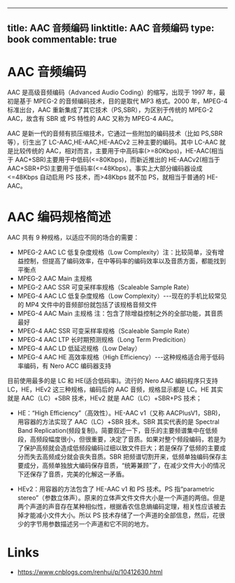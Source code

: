 
---
title: AAC 音频编码
linktitle: AAC 音频编码
type: book
commentable: true
---

# AAC 音频编码

AAC 是高级音频编码（Advanced Audio Coding）的缩写，出现于 1997 年，最初是基于 MPEG-2 的音频编码技术，目的是取代 MP3 格式。2000 年，MPEG-4 标准出台，AAC 重新集成了其它技术（PS,SBR），为区别于传统的 MPEG-2 AAC，故含有 SBR 或 PS 特性的 AAC 又称为 MPEG-4 AAC。

AAC 是新一代的音频有损压缩技术，它通过一些附加的编码技术（比如 PS,SBR 等），衍生出了 LC-AAC,HE-AAC,HE-AACv2 三种主要的编码。其中 LC-AAC 就是比较传统的 AAC，相对而言，主要用于中高码率(>=80Kbps)，HE-AAC(相当于 AAC+SBR)主要用于中低码(<=80Kbps)，而新近推出的 HE-AACv2(相当于 AAC+SBR+PS)主要用于低码率(<=48Kbps）。事实上大部分编码器设成<=48Kbps 自动启用 PS 技术，而>48Kbps 就不加 PS，就相当于普通的 HE-AAC。

# AAC 编码规格简述

AAC 共有 9 种规格，以适应不同的场合的需要：

- MPEG-2 AAC LC 低复杂度规格（Low Complexity）注：比较简单，没有增益控制，但提高了编码效率，在中等码率的编码效率以及音质方面，都能找到平衡点
- MPEG-2 AAC Main 主规格
- MPEG-2 AAC SSR 可变采样率规格（Scaleable Sample Rate）
- MPEG-4 AAC LC 低复杂度规格（Low Complexity）---现在的手机比较常见的 MP4 文件中的音频部份就包括了该规格音频文件
- MPEG-4 AAC Main 主规格 注：包含了除增益控制之外的全部功能，其音质最好
- MPEG-4 AAC SSR 可变采样率规格（Scaleable Sample Rate）
- MPEG-4 AAC LTP 长时期预测规格（Long Term Predicition）
- MPEG-4 AAC LD 低延迟规格（Low Delay）
- MPEG-4 AAC HE 高效率规格（High Efficiency）---这种规格适合用于低码率编码，有 Nero ACC 编码器支持

目前使用最多的是 LC 和 HE(适合低码率)。流行的 Nero AAC 编码程序只支持 LC，HE，HEv2 这三种规格，编码后的 AAC 音频，规格显示都是 LC。HE 其实就是 AAC（LC）+SBR 技术，HEv2 就是 AAC（LC）+SBR+PS 技术；

- HE：“High Efficiency”（高效性）。HE-AAC v1（又称 AACPlusV1，SBR)，用容器的方法实现了 AAC（LC）+SBR 技术。SBR 其实代表的是 Spectral Band Replication(频段复制)。简要叙述一下，音乐的主要频谱集中在低频段，高频段幅度很小，但很重要，决定了音质。如果对整个频段编码，若是为了保护高频就会造成低频段编码过细以致文件巨大；若是保存了低频的主要成分而失去高频成分就会丧失音质。SBR 把频谱切割开来，低频单独编码保存主要成分，高频单独放大编码保存音质，“统筹兼顾”了，在减少文件大小的情况下还保存了音质，完美的化解这一矛盾。

- HEv2：用容器的方法包含了 HE-AAC v1 和 PS 技术。PS 指“parametric stereo”（参数立体声）。原来的立体声文件文件大小是一个声道的两倍。但是两个声道的声音存在某种相似性，根据香农信息熵编码定理，相关性应该被去掉才能减小文件大小。所以 PS 技术存储了一个声道的全部信息，然后，花很少的字节用参数描述另一个声道和它不同的地方。

# Links

- https://www.cnblogs.com/renhui/p/10412630.html

    